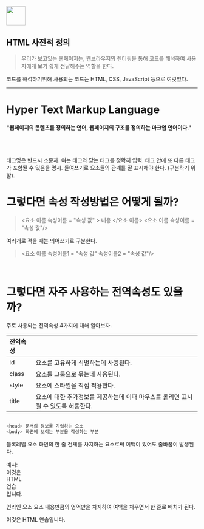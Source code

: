 <img src="https://velog.velcdn.com/images/jinyeong0448/post/1666b185-e216-439f-91cf-3c9216565eb3/image.svg" width="50" height="50"/>

## HTML 사전적 정의
> 우리가 보고있는 웹페이지는, 웹브라우저의 렌더링을 통해 
코드를 해석하여 사용자에게 보기 쉽게 전달해주는 역할을 한다.

코드를 해석하기위해 사용되는 코드는 HTML, CSS, JavaScript 등으로 여럿있다.

---

<h1> Hyper Text Markup Language</h1>
<h4>"웹페이지의 콘텐츠를 정의하는 언어, 웹페이지의 구조를 정의하는 마크업 언어이다."</h4>

<br></br>
  
태그명은 반드시 소문자.
여는 태그와 닫는 태그를 정확히 입력.
태그 안에 또 다른 태그가 포함될 수 있음을 명시.
들여쓰기로 요소들의 관계를 잘 표시해야 한다. (구분하기 위함).
<br>
  

<h1> 그렇다면 속성 작성방법은 어떻게 될까?</h1>

> <요소 이름 속성이름 = "속성 값" > 내용 </요소 이름>
> <요소 이름 속성이름 = "속성 값"/>


여러개로 적을 때는 띄어쓰기로 구분한다.
> <요소 이름 속성이름1 = "속성 값" 속성이름2 = "속성 값"/>

<br>

<h1> 그렇다면 자주 사용하는 전역속성도 있을까?</h1>
주로 사용되는 전역속성 4가지에 대해 알아보자.

|전역속성| |
|:---|:---|
| id | 요소를 고유하게 식별하는데 사용된다.
| class | 요소를 그룹으로 묶는데 사용된다.
| style | 요소에 스타일을 직접 적용한다.
| title | 요소에 대한 추가정보를 제공하는데 이때 마우스를 올리면 표시될 수 있도록 허용한다.


```javascript

<head> 문서의 정보를 기입하는 요소
<body> 화면에 보이는 부분을 작성하는 부분

```

블록레벨 요소
화면의 한 줄 전체를 차지하는 요소로써
여백이 있어도 줄바꿈이 발생된다.

예시:<br>
이것은<br>
HTML<br>
연습<br>
입니다.

인라인 요소
요소 내용만큼의 영역만을 차지하여 여백을 채우면서 한 줄로 배치가 된다.

이것은 HTML 연습입니다.